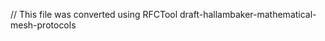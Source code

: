 ﻿// This file was converted using RFCTool
<ietf>draft-hallambaker-mathematical-mesh-protocols
<title>Mathematical Mesh: Client-Service Protocol
<abbrev>Mathematical Mesh CSP
<version>00

<ipr>trust200902
<area>Security
<publisher>Internet Engineering Task Force (IETF)
<status>Standards Track

<category>Standards Track
<author>Phillip Hallam-Baker    
    <fullname>Phillip Hallam-Baker    
    <initials>P. M.    
    <organization>Comodo Group Inc.    
    <surname>Phillip    
    <email>philliph@comodo.com


#Abstract

The Mathematical Mesh ‘The Mesh’ is an end-to-end secure infrastructure
that facilitates the exchange of configuration and credential data
between multiple user devices. The core protocols of the Mesh are described
with examples of common use cases and reference data.

#Introduction

#Definitions

##Requirements Language



The key words "MUST", "MUST NOT", "REQUIRED", "SHALL", "SHALL NOT",
"SHOULD", "SHOULD NOT", "RECOMMENDED", "MAY", and "OPTIONAL" in this document
are to be interpreted as described in RFC 2119 [RFC2119].

#Use Scenarios

##Service Discovery

##Create Account

##Connect Device

##Add Application

##Update Application

##Delete Device

##Master Profile Recovery

##Application Profile Recovery

#Mesh Client-Service Protocol Messages

#MeshProtocol 

##MeshProtocol Transactions 

###Transaction: Hello 

Report service and version information.  

The Hello transaction provides a means of determining which protocol
versions, message encodings and transport protocols are supported by  the
service. 

###Transaction: ValidateAccount 

Request validation of a proposed name for a new account. 

For validation of a user's account name during profile creation. 

###Transaction: CreateAccount 

Request creation of a new mesh account. 

Unlike a profile, a mesh account is specific to a particular  Mesh
portal. A mesh account must be created and accepted before a profile can be
published. 

###Transaction: Publish 

Publish a profile or key escrow entry to the mesh. 

###Transaction: Get 

Search for data in the mesh that matches a set of keys. 

###Transaction: GetRecords 

###Transaction: Transfer 

Request a bulk transfer of the log between the specified transaction
identifiers. Requires appropriate authorization 

[Not currently implemented] 

###Transaction: Status 

Request the current status of the mesh as seen by the portal to which it
is directed. 

The response to the status request contains the last signed checkpoint
and proof chains for each of the peer portals that have been checkpointed.


[Not currently implemented] 

###Transaction: ConnectStart 

Request connection of a new device to a mesh profile 

###Transaction: ConnectStatus 

Request status of pending connection request of a new device  to a mesh
profile 

###Transaction: ConnectPending 

Request status of pending connection request of a new device  to a mesh
profile 

###Transaction: ConnectComplete 

Request status of pending connection request of a new device  to a mesh
profile 

##MeshProtocol Messages 

###Message: MeshRequest 

[None] 

###Message: MeshResponse 

[None] 

###Message: HelloRequest 

[None] 

###Message: HelloResponse 

Enumerates the protocol versions supported 

Enumerates alternate protocol version(s) supported 

###Message: ValidateRequest 

Account name requested 

If true, request a reservation for the specified account name. Note that
the service is not obliged to honor reservation  requests. 

List of ISO language codes in order of preference. For creating
explanatory text. 

###Message: ValidateResponse 

[TBS] 

[TBS] 

A list of characters from the requested account that the service  does
not accept in account names. 

Text explaining the reason an account name was rejected. 

###Message: CreateRequest 

Account name requested 

###Message: CreateResponse 

[None] 

###Message: PublishRequest 

[None] 

###Message: PublishResponse 

[None] 

###Message: GetRequest 

Lookup by profile ID 

Lookup by Account ID 

List of KeyValue pairs specifying the conditions to be met 

[TBS] 

[TBS] 

If true return multiple responses if available 

###Message: GetResponse 

[None] 

###Message: GetRecordsResponse 

List of mesh data records matching the request. 

###Message: TransferRequest 

###Message: TransferResponse 

[None] 

###Message: StatusRequest 

[None] 

###Message: StatusResponse 

Time that the last write update was made to the Mesh 

Time that the last Mesh checkpoint was calculated. 

Time at which the next Mesh checkpoint should be calculated. 

Last checkpoint value. 

###Message: ConnectStartRequest 

###Message: ConnectStartResponse 

###Message: ConnectStatusRequest 

###Message: ConnectStatusResponse 

###Message: ConnectPendingRequest 

###Message: ConnectPendingResponse 

###Message: ConnectCompleteRequest 

###Message: ConnectCompleteResponse 

[None] 

##MeshProtocol Structures 

###Structure: Version 

Major version number of the service protocol. A higher 

Minor version number of the service protocol. 

Enumerates alternative encodings (e.g. ASN.1, XML, JSON-B) if supported
by the server 

The preferred URI for this service. This MAY be used to effect a
redirect in the case that a service moves. 

###Structure: Encoding 

The IANA encoding name 

For encodings that employ a named dictionary for tag or data
compression, the name of the dictionary as defined by that  encoding scheme.  

###Structure: KeyValue 

[TBS] 

[TBS] 

#Mesh Client-Service Protocol State Transitions

#Security Considerations

##Service Confidentiality

#IANA Considerations

IANA has registered the following protocol identifier for use with this
protocol: MMM

#Appendix A: Portal Schema.
